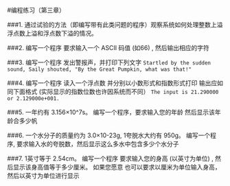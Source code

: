 #编程练习（第三章）

###1. 通过试验的方法（即编写带有此类问题的程序）观察系统如何处理整数上溢 浮点数上溢和浮点数下溢的情况。

###2. 编写一个程序 要求输入一个 ASCII 码值 (如66) , 然后输出相应的字符

###3. 编写一个程序 发出警报声，并打印下列文字
`Startled by the sudden sound, Saily shouted, "By the Great Pumpkin, what was that!"`

###4. 编写一个程序 读入一个浮点数 并分别以小数形式和指数形式打印 输出应如同下面格式 (实际显示的指数位数也许因系统而不同）
`The input is 21.290000 or 2.129000e+001.`

###5. 一年约有 3.156×10^7s。 编写一个程序，要求输入您的年龄 然后显示该年龄合多少帆

###6. 一个水分子的质量约为 3.0×10-23g, 1夸脱水大约有 950g。 编写一个程序, 要求输入水的夸脱数，然后显示这么多水中包含多少个水分子

###7. 1英寸等于 2.54cm。 编写一个程序 要求输入您的身高 (以英寸为单位) , 然后显示该身高值等于多少厘米。 如果您愿意 也可以要求以厘米为单位输入身高，然后以英寸为单位进行显示
